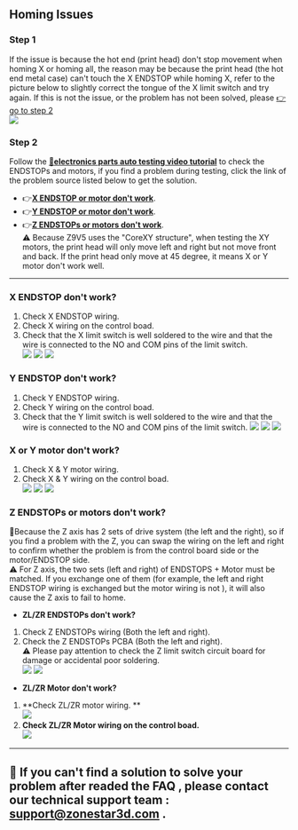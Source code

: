 ## Homing Issues
### Step 1
If the issue is because the hot end (print head) don't stop movement when homing X or homing all, the reason may be because the print head (the hot end metal case) can't touch the X ENDSTOP while homing X, refer to the picture below to slightly correct the tongue of the X limit switch and try again. If this is not the issue, or the problem has not been solved, please [:point_right: go to step 2](#step-2)    
![](correct_x_switch.jpg)

### Step 2
Follow the [:movie_camera:**electronics parts auto testing video tutorial**](https://youtu.be/Mf92BlmKA0A) to check the ENDSTOPs and motors, if you find a problem during testing, click the link of the problem source listed below to get the solution.  
- :point_right:[**X ENDSTOP or motor don't work**](#x-endstop-or-motor-dont-work).
- :point_right:[**Y ENDSTOP or motor don't work**](#y-endstop-or-motor-dont-work).
- :point_right:[**Z ENDSTOPs or motors don't work**](#z-endstops-or-motors-dont-work).  
:warning: Because Z9V5 uses the "CoreXY structure", when testing the XY motors, the print head will only move left and right but not move front and back. If the print head only move at 45 degree, it means X or Y motor don't work well.

-----

### X ENDSTOP don't work?
1. Check X ENDSTOP wiring. 
2. Check X wiring on the control boad.   
3. Check that the X limit switch is well soldered to the wire and that the wire is connected to the NO and COM pins of the limit switch.   
![](x_endstop_wring.jpg) ![](xy_wiring_board.jpg) ![](X_limitswitch.jpg)

### Y ENDSTOP don't work?
1. Check Y ENDSTOP wiring.    
2. Check Y wiring on the control boad.   
3. Check that the Y limit switch is well soldered to the wire and that the wire is connected to the NO and COM pins of the limit switch.
![](y_endstop_wring.jpg)  ![](xy_wiring_board.jpg) ![](y_limitswitch.jpg)


### X or Y motor don't work?
1. Check X & Y motor wiring.    
2. Check X & Y wiring on the control boad.   
![](x_motor_wring.jpg) ![](y_motor_wring.jpg) ![](xy_wiring_board.jpg)

### Z ENDSTOPs or motors don't work?
:loudspeaker:Because the Z axis has 2 sets of drive system (the left and the right), so if you find a problem with the Z, you can swap the wiring on the left and right to confirm whether the problem is from the control board side or the motor/ENDSTOP side.   
:warning: For Z axis, the two sets (left and right) of ENDSTOPS + Motor must be matched. If you exchange one of them (for example, the left and right ENDSTOP wiring is exchanged but the motor wiring is not ), it will also cause the Z axis to fail to home.  
- **ZL/ZR ENDSTOPs don't work?**  
1. Check Z ENDSTOPs wiring (Both the left and right).    
2. Check the Z ENDSTOPs PCBA  (Both the left and right).    
:warning: Please pay attention to check the Z limit switch circuit board for damage or accidental poor soldering.   
![](Z_endstop_wring.jpg) ![](Z_endstop.jpg)
- **ZL/ZR Motor don't work?**  
1. **Check ZL/ZR motor wiring. **  
![](Z_motor_wring.jpg)  
2. **Check ZL/ZR Motor wiring on the control boad.**   
![](Z_wiring_board.jpg)

--------
## :email: If you can't find a solution to solve your problem after readed the FAQ , please contact our technical support team : support@zonestar3d.com .